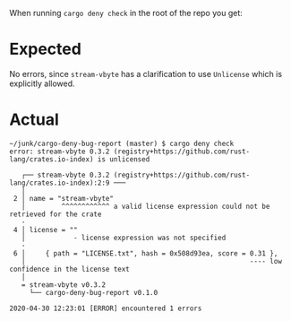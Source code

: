 When running `cargo deny check` in the root of the repo you get:

# Expected
No errors, since `stream-vbyte` has a clarification to use `Unlicense` which is
explicitly allowed.

# Actual
```log
~/junk/cargo-deny-bug-report (master) $ cargo deny check
error: stream-vbyte 0.3.2 (registry+https://github.com/rust-lang/crates.io-index) is unlicensed

   ┌── stream-vbyte 0.3.2 (registry+https://github.com/rust-lang/crates.io-index):2:9 ───
   │
 2 │ name = "stream-vbyte"
   │         ^^^^^^^^^^^^ a valid license expression could not be retrieved for the crate
   ·
 4 │ license = ""
   │            - license expression was not specified
   ·
 6 │     { path = "LICENSE.txt", hash = 0x508d93ea, score = 0.31 },
   │                                                        ---- low confidence in the license text
   │
   = stream-vbyte v0.3.2
     └── cargo-deny-bug-report v0.1.0

2020-04-30 12:23:01 [ERROR] encountered 1 errors
```
